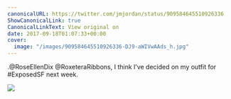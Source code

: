```yaml
---
canonicalURL: https://twitter.com/jmjordan/status/909584645510926336
ShowCanonicalLink: true
CanonicalLinkText: View original on
date: 2017-09-18T01:07:33+00:00
cover:
  image: "/images/909584645510926336-DJ9-aWIVwAAds_h.jpg"
---
```

.@RoseEllenDix @RoxeteraRibbons, I think I’ve decided on my outfit for #ExposedSF next week. 

![](/images/909584645510926336-DJ9-aWIVwAAds_h.jpg)